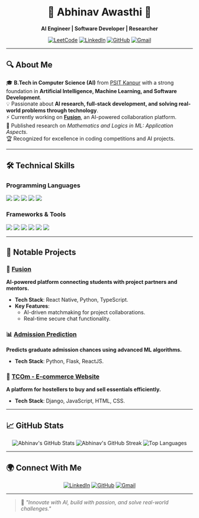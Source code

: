 <h1 align="center">🚀 Abhinav Awasthi 🚀</h1>
<p align="center">
  <b>AI Engineer | Software Developer | Researcher</b>
</p>
<p align="center">
    <a href="https://leetcode.com/"><img src="https://img.shields.io/badge/-LeetCode-FFA116?style=for-the-badge&logo=leetcode&logoColor=white" alt="LeetCode"></a>
    <a href="https://linkedin.com/in/abhinav-awasthi-1aba63330"><img src="https://img.shields.io/badge/-LinkedIn-blue?style=for-the-badge&logo=linkedin&logoColor=white" alt="LinkedIn"></a>
    <a href="https://github.com/abhinav-awasthi89"><img src="https://img.shields.io/badge/-GitHub-black?style=for-the-badge&logo=github&logoColor=white" alt="GitHub"></a>
    <a href="mailto:abhinavawasthi398@gmail.com"><img src="https://img.shields.io/badge/-Gmail-red?style=for-the-badge&logo=gmail&logoColor=white" alt="Gmail"></a>
</p>

---

## 🔍 About Me  

🎓 **B.Tech in Computer Science (AI)** from [PSIT Kanpur](https://psit.ac.in) with a strong foundation in **Artificial Intelligence, Machine Learning, and Software Development**.  
💡 Passionate about **AI research, full-stack development, and solving real-world problems through technology**.  
⚡ Currently working on **[Fusion](https://github.com/abhinav-awasthi89/Fusion)**, an AI-powered collaboration platform.  
📜 Published research on *Mathematics and Logics in ML: Application Aspects*.  
🏆 Recognized for excellence in coding competitions and AI projects.  

---

## 🛠️ Technical Skills  

### Programming Languages  
<p>  
  <img src="https://img.shields.io/badge/-Python-3776AB?style=for-the-badge&logo=python&logoColor=white">  
  <img src="https://img.shields.io/badge/-C++-00599C?style=for-the-badge&logo=c%2B%2B&logoColor=white">  
  <img src="https://img.shields.io/badge/-Java-007396?style=for-the-badge&logo=java&logoColor=white">  
  <img src="https://img.shields.io/badge/-JavaScript-F7DF1E?style=for-the-badge&logo=javascript&logoColor=black">  
  <img src="https://img.shields.io/badge/-SQL-4479A1?style=for-the-badge&logo=MySQL&logoColor=white">  
</p>  

### Frameworks & Tools  
<p>  
  <img src="https://img.shields.io/badge/-TensorFlow-FF6F00?style=for-the-badge&logo=tensorflow&logoColor=white">  
  <img src="https://img.shields.io/badge/-Django-092E20?style=for-the-badge&logo=django&logoColor=white">  
  <img src="https://img.shields.io/badge/-Flask-000000?style=for-the-badge&logo=flask&logoColor=white">  
  <img src="https://img.shields.io/badge/-React.js-61DAFB?style=for-the-badge&logo=react&logoColor=black">  
  <img src="https://img.shields.io/badge/-Next.js-000000?style=for-the-badge&logo=next.js&logoColor=white">  
  <img src="https://img.shields.io/badge/-Git-F05032?style=for-the-badge&logo=git&logoColor=white">  
</p>  

---

## 💼 Notable Projects  

### 🎯 [Fusion](https://github.com/abhinav-awasthi89/Fusion)  
**AI-powered platform connecting students with project partners and mentors.**  
- **Tech Stack**: React Native, Python, TypeScript.  
- **Key Features**:  
  - AI-driven matchmaking for project collaborations.  
  - Real-time secure chat functionality.  

### 📊 [Admission Prediction](https://admissionprediction-4.onrender.com)  
**Predicts graduate admission chances using advanced ML algorithms.**  
- **Tech Stack**: Python, Flask, ReactJS.  

### 🛒 [TCOm - E-commerce Website](https://github.com/abhinav-awasthi89/TCOm)  
**A platform for hostellers to buy and sell essentials efficiently.**  
- **Tech Stack**: Django, JavaScript, HTML, CSS.  

---

## 📈 GitHub Stats  

<div align="center">  
  <img src="https://github-readme-stats.vercel.app/api?username=abhinav-awasthi89&show_icons=true&theme=tokyonight" alt="Abhinav's GitHub Stats" />  
  <img src="https://github-readme-streak-stats.herokuapp.com/?user=abhinav-awasthi89&theme=tokyonight" alt="Abhinav's GitHub Streak" />  
  <img src="https://github-readme-stats.vercel.app/api/top-langs/?username=abhinav-awasthi89&layout=compact&theme=tokyonight" alt="Top Languages" />  
</div>  

---

## 🌍 Connect With Me  

<p align="center">  
  <a href="https://linkedin.com/in/abhinav-awasthi-1aba63330"><img src="https://img.shields.io/badge/-LinkedIn-blue?style=for-the-badge&logo=linkedin&logoColor=white" alt="LinkedIn"></a>  
  <a href="https://github.com/abhinav-awasthi89"><img src="https://img.shields.io/badge/-GitHub-black?style=for-the-badge&logo=github&logoColor=white" alt="GitHub"></a>  
  <a href="mailto:abhinavawasthi398@gmail.com"><img src="https://img.shields.io/badge/-Gmail-red?style=for-the-badge&logo=gmail&logoColor=white" alt="Gmail"></a>  
</p>  

---

> 🌱 *"Innovate with AI, build with passion, and solve real-world challenges."*  
